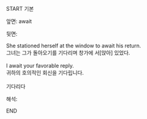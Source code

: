 START
기본

앞면:
await


뒷면:
<div>She stationed herself at the window to await his return. </div><div><div>그녀는 그가 돌아오기를 기다리며 창가에 서[앉아] 있었다.</div></div><div><br></div><div><div>I await your favorable reply. </div><div><div>귀하의 호의적인 회신을 기다립니다.</div></div></div><div><br></div><div>기다리다</div>


해석:

END